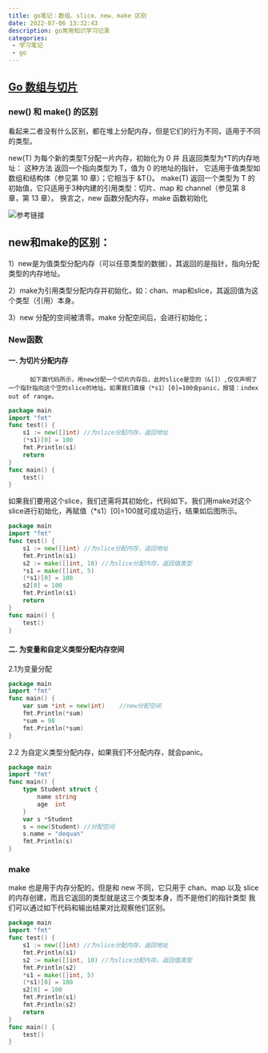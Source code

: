 ```yaml
---
title: go笔记：数组、slice、new、make 区别
date: 2022-07-06 13:32:43
description: go常用知识学习记录
categories: 
 - 学习笔记
 - go
---
```

## [Go 数组与切片](https://zhuanlan.zhihu.com/p/78747815)

### new() 和 make() 的区别
看起来二者没有什么区别，都在堆上分配内存，但是它们的行为不同，适用于不同的类型。

new(T) 为每个新的类型T分配一片内存，初始化为 0 并	且返回类型为*T的内存地址：
这种方法 返回一个指向类型为 T，值为 0 的地址的指针，
它适用于值类型如数组和结构体（参见第 10 章）；它相当于 &T{}。
make(T) 返回一个类型为 T 的初始值，它只适用于3种内建的引用类型：切片、map 和 channel（参见第 8 章，第 13 章）。
换言之，new 函数分配内存，make 函数初始化

![参考链接](https://blog.csdn.net/ouyangyiwen/article/details/111548053)
## new和make的区别：

1）new是为值类型分配内存（可以任意类型的数据），其返回的是指针，指向分配类型的内存地址。         

2）make为引用类型分配内存并初始化，如：chan、map和slice，其返回值为这个类型（引用）本身。   

3）new 分配的空间被清零。make 分配空间后，会进行初始化；

### New函数
#### 一. 为切片分配内存

          如下面代码所示，用new分配一个切片内存后，此时slice是空的（&[]）,仅仅声明了一个指针指向这个空的slice的地址。如果我们直接（*s1）[0]=100会panic，报错：index out of range。
``` go
package main
import "fmt"
func test() {
	s1 := new([]int) //为slice分配内存，返回地址
	(*s1)[0] = 100
	fmt.Println(s1)
	return
}
func main() {
	test()
}
```
如果我们要用这个slice，我们还需将其初始化，代码如下。我们用make对这个slice进行初始化，再赋值（*s1）[0]=100就可成功运行，结果如后图所示。
``` go
package main
import "fmt"
func test() {
	s1 := new([]int) //为slice分配内存，返回地址
	fmt.Println(s1)
	s2 := make([]int, 10) //为slice分配内存，返回值类型
	*s1 = make([]int, 5)
	(*s1)[0] = 100
	s2[0] = 100
	fmt.Println(s1)
	return
}
func main() {
	test()
}
```
#### 二. 为变量和自定义类型分配内存空间

2.1为变量分配
``` go
package main
import "fmt"
func main() {
	var sum *int = new(int)    //new分配空间
	fmt.Println(*sum)
	*sum = 98                  
	fmt.Println(*sum)
}
```
2.2 为自定义类型分配内存，如果我们不分配内存，就会panic。
``` go
package main
import "fmt"
func main() {
	type Student struct {
		name string
		age  int
	}
	var s *Student
	s = new(Student) //分配空间
	s.name = "dequan"
	fmt.Println(s)
}
```
###  make
make 也是用于内存分配的，但是和 new 不同，它只用于 chan、map 以及 slice 的内存创建，而且它返回的类型就是这三个类型本身，而不是他们的指针类型
我们可以通过如下代码和输出结果对比观察他们区别。
``` go
package main
import "fmt"
func test() {
	s1 := new([]int) //为slice分配内存，返回地址
	fmt.Println(s1)
	s2 := make([]int, 10) //为slice分配内存，返回值类型
	fmt.Println(s2)
	*s1 = make([]int, 5)
	(*s1)[0] = 100
	s2[0] = 100
	fmt.Println(s1)
	fmt.Println(s2)
	return
}
func main() {
	test()
}
```
